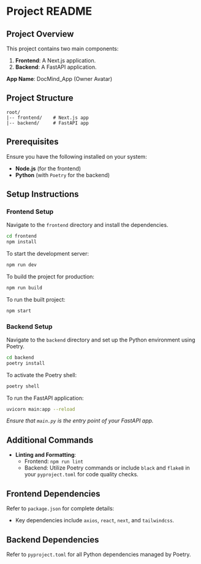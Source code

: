 
# Project README

## Project Overview
This project contains two main components:
1. **Frontend**: A Next.js application.
2. **Backend**: A FastAPI application.

**App Name**: DocMind_App (Owner Avatar)

## Project Structure
```
root/
|-- frontend/    # Next.js app
|-- backend/     # FastAPI app
```

## Prerequisites
Ensure you have the following installed on your system:
- **Node.js** (for the frontend)
- **Python** (with `Poetry` for the backend)

## Setup Instructions

### Frontend Setup
Navigate to the `frontend` directory and install the dependencies.

```bash
cd frontend
npm install
```

To start the development server:
```bash
npm run dev
```

To build the project for production:
```bash
npm run build
```

To run the built project:
```bash
npm start
```

### Backend Setup
Navigate to the `backend` directory and set up the Python environment using Poetry.

```bash
cd backend
poetry install
```

To activate the Poetry shell:
```bash
poetry shell
```

To run the FastAPI application:
```bash
uvicorn main:app --reload
```
*Ensure that `main.py` is the entry point of your FastAPI app.*

## Additional Commands
- **Linting and Formatting**:
  - Frontend: `npm run lint`
  - Backend: Utilize Poetry commands or include `black` and `flake8` in your `pyproject.toml` for code quality checks.

## Frontend Dependencies
Refer to `package.json` for complete details:
- Key dependencies include `axios`, `react`, `next`, and `tailwindcss`.

## Backend Dependencies
Refer to `pyproject.toml` for all Python dependencies managed by Poetry.


